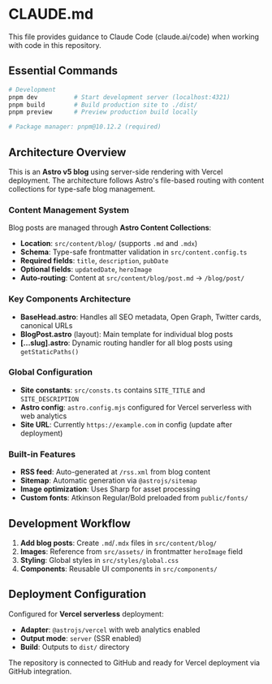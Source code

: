 # CLAUDE.md

This file provides guidance to Claude Code (claude.ai/code) when working with code in this repository.

## Essential Commands

```bash
# Development
pnpm dev          # Start development server (localhost:4321)
pnpm build        # Build production site to ./dist/
pnpm preview      # Preview production build locally

# Package manager: pnpm@10.12.2 (required)
```

## Architecture Overview

This is an **Astro v5 blog** using server-side rendering with Vercel deployment. The architecture follows Astro's file-based routing with content collections for type-safe blog management.

### Content Management System

Blog posts are managed through **Astro Content Collections**:

- **Location**: `src/content/blog/` (supports `.md` and `.mdx`)
- **Schema**: Type-safe frontmatter validation in `src/content.config.ts`
- **Required fields**: `title`, `description`, `pubDate`
- **Optional fields**: `updatedDate`, `heroImage`
- **Auto-routing**: Content at `src/content/blog/post.md` → `/blog/post/`

### Key Components Architecture

- **BaseHead.astro**: Handles all SEO metadata, Open Graph, Twitter cards, canonical URLs
- **BlogPost.astro** (layout): Main template for individual blog posts
- **[...slug].astro**: Dynamic routing handler for all blog posts using `getStaticPaths()`

### Global Configuration

- **Site constants**: `src/consts.ts` contains `SITE_TITLE` and `SITE_DESCRIPTION`
- **Astro config**: `astro.config.mjs` configured for Vercel serverless with web analytics
- **Site URL**: Currently `https://example.com` in config (update after deployment)

### Built-in Features

- **RSS feed**: Auto-generated at `/rss.xml` from blog content
- **Sitemap**: Automatic generation via `@astrojs/sitemap`
- **Image optimization**: Uses Sharp for asset processing
- **Custom fonts**: Atkinson Regular/Bold preloaded from `public/fonts/`

## Development Workflow

1. **Add blog posts**: Create `.md`/`.mdx` files in `src/content/blog/`
2. **Images**: Reference from `src/assets/` in frontmatter `heroImage` field
3. **Styling**: Global styles in `src/styles/global.css`
4. **Components**: Reusable UI components in `src/components/`

## Deployment Configuration

Configured for **Vercel serverless** deployment:
- **Adapter**: `@astrojs/vercel` with web analytics enabled
- **Output mode**: `server` (SSR enabled)
- **Build**: Outputs to `dist/` directory

The repository is connected to GitHub and ready for Vercel deployment via GitHub integration.